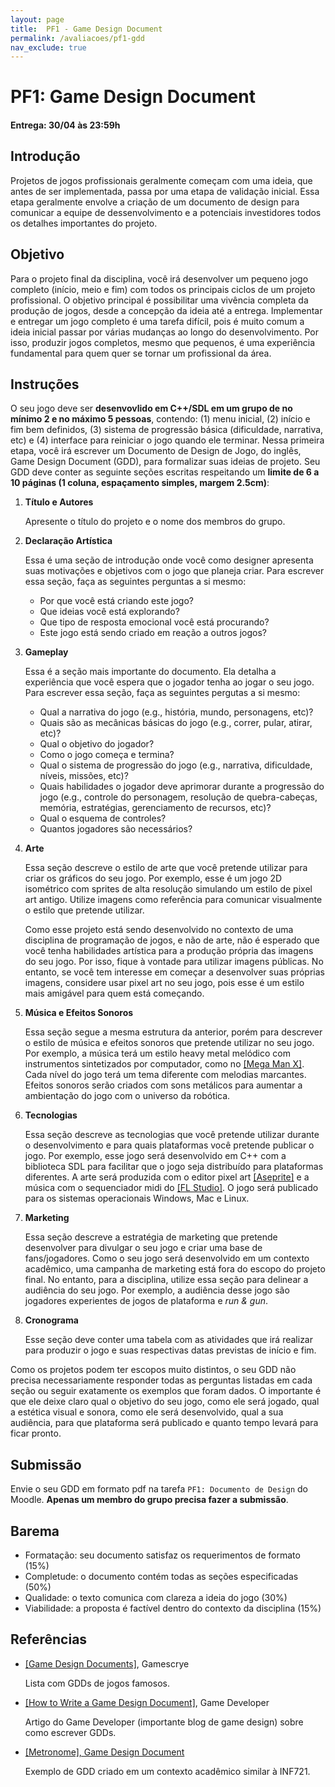 ```yaml
---
layout: page
title:  PF1 - Game Design Document
permalink: /avaliacoes/pf1-gdd
nav_exclude: true
---
```


# PF1: Game Design Document

#### Entrega: 30/04 às 23:59h

## Introdução

Projetos de jogos profissionais geralmente começam com uma ideia, que antes de ser implementada, passa por uma etapa de validação inicial. Essa etapa geralmente envolve a criação de um documento de design para comunicar a equipe de dessenvolvimento e a potenciais investidores todos os detalhes importantes do projeto. 

## Objetivo

Para o projeto final da disciplina, você irá desenvolver um pequeno jogo completo (início, meio e fim) com todos os principais ciclos de um projeto profissional. O objetivo principal é possibilitar uma vivência completa da produção de jogos, desde a concepção da ideia até a entrega. Implementar e entregar um jogo completo é uma tarefa difícil, pois é muito comum a ideia inicial passar por várias mudanças ao longo do desenvolvimento. Por isso, produzir jogos completos, mesmo que pequenos, é uma experiência fundamental para quem quer se tornar um profissional da área.

## Instruções

O seu jogo deve ser **desenvovlido em C++/SDL em um grupo de no mínimo 2 e no máximo 5 pessoas**, contendo: (1) menu inicial, (2) início e fim bem definidos, (3) sistema de progressão básica (dificuldade, narrativa, etc) e (4) interface para reiniciar o jogo quando ele terminar. Nessa primeira etapa, você irá escrever um Documento de Design de Jogo, do inglês, Game Design Document (GDD), para formalizar suas ideias de projeto. Seu GDD deve conter as seguinte seções escritas respeitando um **limite de 6 a 10 páginas (1 coluna, espaçamento simples, margem 2.5cm)**: 

1. **Título e Autores** 

    Apresente o título do projeto e o nome dos membros do grupo.

2. **Declaração Artística** 

    Essa é uma seção de introdução onde você como designer apresenta suas motivações e objetivos com o
    jogo que planeja criar. Para escrever essa seção, faça as seguintes perguntas a si mesmo:

    - Por que você está criando este jogo? 
    - Que ideias você está explorando? 
    - Que tipo de resposta emocional você está procurando? 
    - Este jogo está sendo criado em reação a outros jogos?

3. **Gameplay** 

    Essa é a seção mais importante do documento. Ela detalha a experiência que você espera que o jogador tenha ao jogar o seu jogo.
    Para escrever essa seção, faça as seguintes pergutas a si mesmo:

    - Qual a narrativa do jogo (e.g., história, mundo, personagens, etc)?
    - Quais são as mecânicas básicas do jogo (e.g., correr, pular, atirar, etc)?
    - Qual o objetivo do jogador? 
    - Como o jogo começa e termina?
    - Qual o sistema de progressão do jogo (e.g., narrativa, dificuldade, níveis, missões, etc)?
    - Quais habilidades o jogador deve aprimorar durante a progressão do jogo (e.g., controle do personagem, resolução de quebra-cabeças, memória, estratégias, gerenciamento de recursos, etc)?
    - Qual o esquema de controles? 
    - Quantos jogadores são necessários?

4. **Arte**
    
    Essa seção descreve o estilo de arte que você pretende utilizar para criar os gráficos do seu jogo. Por exemplo, esse é um jogo 2D isométrico com sprites de alta resolução simulando um estilo de pixel art antigo. Utilize imagens como referência para comunicar visualmente o estilo que pretende utilizar. 
    
    Como esse projeto está sendo desenvolvido no contexto de uma disciplina de programação de jogos, e não de arte, não é esperado que você tenha habilidades artística para a produção própria das imagens do seu jogo. Por isso, fique à vontade para utilizar imagens públicas. No entanto, se você tem interesse em começar a desenvolver suas próprias imagens, considere usar pixel art no seu jogo, pois esse é um estilo mais amigável para quem está começando. 

5. **Música e Efeitos Sonoros**

    Essa seção segue a mesma estrutura da anterior, porém para descrever o estilo de música e efeitos sonoros que pretende utilizar no seu jogo. Por exemplo, a música terá um estilo heavy metal melódico com instrumentos sintetizados por computador, como no [[Mega Man X]](https://www.youtube.com/watch?v=KDciDXnm3ek&ab_channel=NintendoComplete). Cada nível do jogo terá um tema diferente com melodias marcantes. Efeitos sonoros serão criados com sons metálicos para aumentar a ambientação do jogo com o universo da robótica.

6. **Tecnologias** 

    Essa seção descreve as tecnologias que você pretende utilizar durante o desenvolvimento e para quais plataformas você pretende publicar o jogo. Por exemplo, esse jogo será desenvolvido em C++ com a biblioteca SDL para facilitar que o jogo seja distribuído para plataformas diferentes. A arte será produzida com o editor pixel art [[Aseprite]](https://www.aseprite.org/) e a música com o sequenciador midi do [[FL Studio]](https://www.image-line.com/). O jogo será publicado para os sistemas operacionais Windows, Mac e Linux.

7. **Marketing** 

    Essa seção descreve a estratégia de marketing que pretende desenvolver para divulgar o seu jogo e criar uma base de fans/jogadores. Como o seu jogo será desenvolvido em um contexto acadêmico, uma campanha de marketing está fora do escopo do projeto final. No entanto, para a disciplina, utilize essa seção para delinear a audiência do seu jogo. Por exemplo, a audiência desse jogo são jogadores experientes de jogos de plataforma e *run & gun*.

8. **Cronograma** 

    Esse seção deve conter uma tabela com as atividades que irá realizar para produzir o jogo e suas respectivas datas previstas de início e fim.

Como os projetos podem ter escopos muito distintos, o seu GDD não precisa necessariamente responder todas as perguntas listadas em cada seção ou seguir exatamente os exemplos que foram dados. O importante é que ele deixe claro qual o objetivo do seu jogo, como ele será jogado, qual a estética visual e sonora, como ele será desenvolvido, qual a sua audiência, para que plataforma será publicado e quanto tempo levará para ficar pronto.

## Submissão

Envie o seu GDD em formato pdf na tarefa `PF1: Documento de Design` do Moodle. **Apenas um membro do grupo precisa fazer a submissão**. 

## Barema

- Formatação: seu documento satisfaz os requerimentos de formato (15%)
- Completude: o documento contém todas as seções especificadas (50%)
- Qualidade: o texto comunica com clareza a ideia do jogo (30%)
- Viabilidade: a proposta é factível dentro do contexto da disciplina (15%)

## Referências

- [[Game Design Documents]](https://gamescrye.com/resources/game-design-documents/), Gamescrye

    Lista com GDDs de jogos famosos.

- [[How to Write a Game Design Document]](https://www.gamedeveloper.com/business/how-to-write-a-game-design-document), Game Developer

    Artigo do Game Developer (importante blog de game design) sobre como escrever GDDs.

- [[Metronome], Game Design Document](https://docs.google.com/document/d/1DxZ-WHQBFgAAixxf6jnZL53yHn_4YlT5oWCjV7fXJJ4/edit?usp=sharing)

    Exemplo de GDD criado em um contexto acadêmico similar à INF721.
